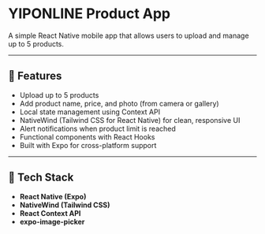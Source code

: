 # YIPONLINE Product App

A simple React Native mobile app that allows users to upload and manage up to 5 products.

---

## 📱 Features

- Upload up to 5 products
- Add product name, price, and photo (from camera or gallery)
- Local state management using Context API
- NativeWind (Tailwind CSS for React Native) for clean, responsive UI
- Alert notifications when product limit is reached
- Functional components with React Hooks
- Built with Expo for cross-platform support

---

## 🧪 Tech Stack

- **React Native (Expo)**
- **NativeWind (Tailwind CSS)**
- **React Context API**
- **expo-image-picker**
